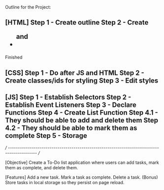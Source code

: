 Outline for the Project:

[HTML]
  Step 1 - Create outline
  Step 2 - Create <ul> and <li> 
  -----------------
  Finished

[CSS]
  Step 1 - Do after JS and HTML
  Step 2 - Create classes/ids for styling
  Step 3 - Edit styles
  -------------------

[JS]
  Step 1 - Establish Selectors
  Step 2 - Establish Event Listeners
  Step 3 - Declare Functions
  Step 4 - Create List Function 
      Step 4.1 - They should be able to add and delete them
      Step 4.2 - They should be able to mark them as complete
  Step 5 - Storage
  ----------------------

*/ -------------------------------------------------------------------------------------------- /*

[Objective] Create a To-Do list application where users can add tasks, mark them as complete, and delete them.

[Features] Add a new task. Mark a task as complete. Delete a task. (Bonus) Store tasks in local storage so they persist on page reload.
